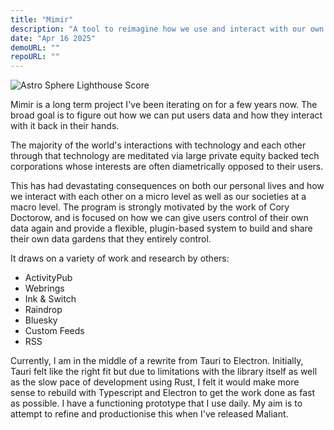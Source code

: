 ```yaml
---
title: "Mimir"
description: "A tool to reimagine how we use and interact with our own data"
date: "Apr 16 2025"
demoURL: ""
repoURL: ""
---
```


![Astro Sphere Lighthouse Score](/astro-sphere.jpg)

Mimir is a long term project I've been iterating on for a few years now. The broad goal is to figure out how we can put users data and how they interact with it back in their hands. 

The majority of the world's interactions with technology and each other through that technology are meditated via large private equity backed tech corporations whose interests are often diametrically opposed to their users. 

This has had devastating consequences on both our personal lives and how we interact with each other on a micro level as well as our societies at a macro level. The program is strongly motivated by the work of Cory Doctorow, and is focused on how we can give users control of their own data again and provide a flexible, plugin-based system to build and share their own data gardens that they entirely control.

It draws on a variety of work and research by others:

- ActivityPub
- Webrings
- Ink & Switch
- Raindrop
- Bluesky
- Custom Feeds
- RSS

Currently, I am in the middle of a rewrite from Tauri to Electron. Initially, Tauri felt like the right fit but due to limitations with the library itself as well as the slow pace of development using Rust, I felt it would make more sense to rebuild with Typescript and Electron to get the work done as fast as possible. I have a functioning prototype that I use daily. My aim is to attempt to refine and productionise this when I've released Maliant.
